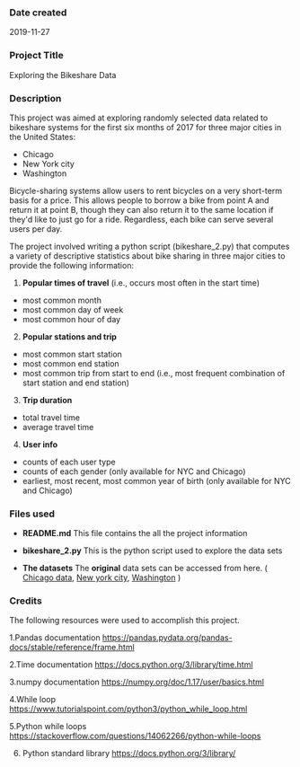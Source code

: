 ### Date created
2019-11-27

### Project Title
Exploring the Bikeshare Data

### Description
This project was aimed at exploring randomly selected data related to bikeshare systems for the first six months of 2017 for 
three major cities in the United States:
- Chicago
- New York city
- Washington 

Bicycle-sharing systems allow users to rent bicycles on a very short-term basis for a price. This allows people to borrow a bike from point A and return it at 
point B, though they can also return it to the same location if they'd like to just go for a ride. Regardless, each bike can serve several users per day.

The project involved writing a python script (bikeshare_2.py) that computes a variety of descriptive statistics about bike sharing in three major cities to 
provide the following information:

1. **Popular times of travel** (i.e., occurs most often in the start time)
- most common month
- most common day of week
- most common hour of day

2. **Popular stations and trip**
- most common start station
- most common end station
- most common trip from start to end (i.e., most frequent combination of start station and end station)

3. **Trip duration**
- total travel time
- average travel time

4. **User info**
- counts of each user type
- counts of each gender (only available for NYC and Chicago)
- earliest, most recent, most common year of birth (only available for NYC and Chicago)

### Files used
- **README.md**
This file contains the all the project information

- **bikeshare_2.py**
This is the python script used to explore the data sets

- **The datasets**
The **original** data sets can be accessed from here. ( [Chicago data](https://www.divvybikes.com/system-data), [New york 
city](https://www.citibikenyc.com/system-data), [Washington](https://www.capitalbikeshare.com/system-data) ) 

### Credits
The following resources were used to accomplish this project.

1.Pandas documentation
https://pandas.pydata.org/pandas-docs/stable/reference/frame.html

2.Time documentation
https://docs.python.org/3/library/time.html

3.numpy documentation
https://numpy.org/doc/1.17/user/basics.html

4.While loop
https://www.tutorialspoint.com/python3/python_while_loop.html

5.Python while loops
https://stackoverflow.com/questions/14062266/python-while-loops

6. Python standard library
https://docs.python.org/3/library/

